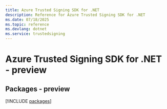 ```yaml
---
title: Azure Trusted Signing SDK for .NET
description: Reference for Azure Trusted Signing SDK for .NET
ms.date: 07/18/2025
ms.topic: reference
ms.devlang: dotnet
ms.service: trustedsigning
---
```

# Azure Trusted Signing SDK for .NET - preview
## Packages - preview
[!INCLUDE [packages](trusted-signing-index.md)]